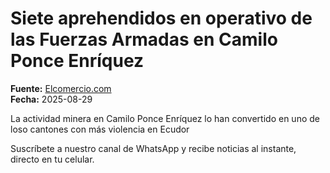 # Siete aprehendidos en operativo de las Fuerzas Armadas en Camilo Ponce Enríquez

**Fuente:** [Elcomercio.com](https://www.elcomercio.com/actualidad/seguridad/siete-aprehendidos-fuerzas-armadas-camilo-ponce-enriquez/)  
**Fecha:** 2025-08-29

La actividad minera en Camilo Ponce Enríquez lo han convertido en uno de loso cantones con más violencia en Ecudor

Suscríbete a nuestro canal de WhatsApp y recibe noticias al instante, directo en tu celular.
